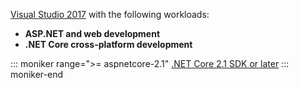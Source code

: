 [Visual Studio 2017](https://www.microsoft.com/net/download/windows) with the following workloads:

* **ASP.NET and web development**
* **.NET Core cross-platform development**

::: moniker range=">= aspnetcore-2.1"
[.NET Core 2.1 SDK or later](https://www.microsoft.com/net/download/windows)
::: moniker-end
